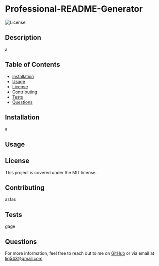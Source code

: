 
# Professional-README-Generator

![License](https://img.shields.io/badge/License-MIT-blue.svg)

## Description

a

## Table of Contents

- [Installation](#installation)
- [Usage](#usage)
- [License](#license)
- [Contributing](#contributing)
- [Tests](#tests)
- [Questions](#questions)

## Installation

a

## Usage



## License

This project is covered under the MIT license.

## Contributing

asfas

## Tests

gage

## Questions

For more information, feel free to reach out to me on [GitHub](https://github.com/liq543) or via email at liq543@gmail.com.
